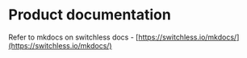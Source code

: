 # Product documentation

Refer to mkdocs on switchless docs - [https://switchless.io/mkdocs/](https://switchless.io/mkdocs/)
